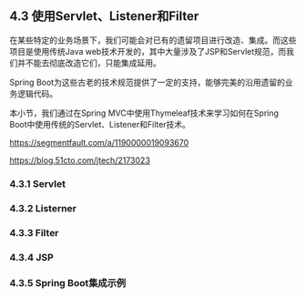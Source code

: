 ## 4.3 使用Servlet、Listener和Filter

在某些特定的业务场景下，我们可能会对已有的遗留项目进行改造、集成。而这些项目是使用传统Java web技术开发的，其中大量涉及了JSP和Servlet规范，而我们并不能去彻底改造它们，只能集成延用。

Spring Boot为这些古老的技术规范提供了一定的支持，能够完美的沿用遗留的业务逻辑代码。

本小节，我们通过在Spring MVC中使用Thymeleaf技术来学习如何在Spring Boot中使用传统的Servlet、Listener和Filter技术。



 https://segmentfault.com/a/1190000019093670 

 https://blog.51cto.com/jtech/2173023 

### 4.3.1 Servlet



### 4.3.2 Listerner

### 4.3.3 Filter

### 4.3.4 JSP

### 4.3.5 Spring Boot集成示例

